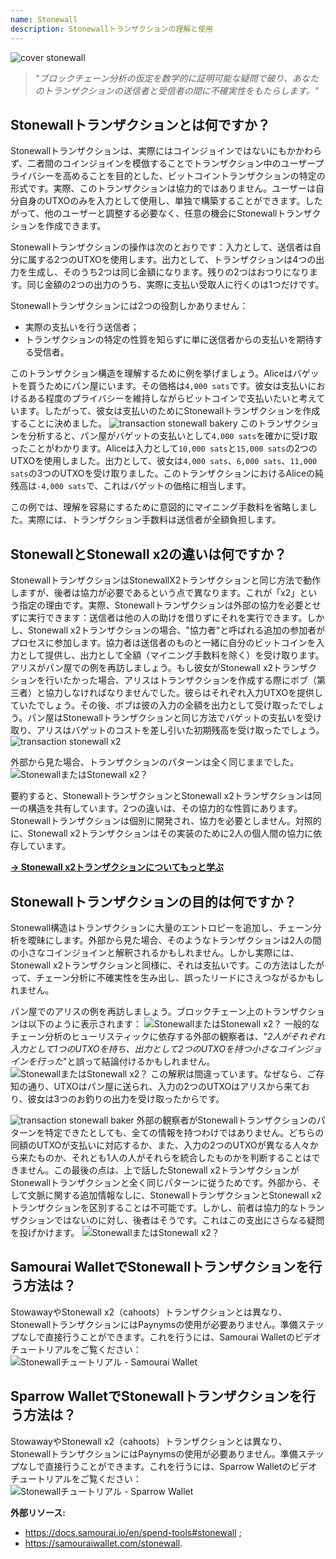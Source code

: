 ```yaml
---
name: Stonewall
description: Stonewallトランザクションの理解と使用
---
```

![cover stonewall](assets/cover.webp)

> *"ブロックチェーン分析の仮定を数学的に証明可能な疑問で破り、あなたのトランザクションの送信者と受信者の間に不確実性をもたらします。"*

## Stonewallトランザクションとは何ですか？
Stonewallトランザクションは、実際にはコインジョインではないにもかかわらず、二者間のコインジョインを模倣することでトランザクション中のユーザープライバシーを高めることを目的とした、ビットコイントランザクションの特定の形式です。実際、このトランザクションは協力的ではありません。ユーザーは自分自身のUTXOのみを入力として使用し、単独で構築することができます。したがって、他のユーザーと調整する必要なく、任意の機会にStonewallトランザクションを作成できます。

Stonewallトランザクションの操作は次のとおりです：入力として、送信者は自分に属する2つのUTXOを使用します。出力として、トランザクションは4つの出力を生成し、そのうち2つは同じ金額になります。残りの2つはおつりになります。同じ金額の2つの出力のうち、実際に支払い受取人に行くのは1つだけです。

Stonewallトランザクションには2つの役割しかありません：
- 実際の支払いを行う送信者；
- トランザクションの特定の性質を知らずに単に送信者からの支払いを期待する受信者。

このトランザクション構造を理解するために例を挙げましょう。Aliceはバゲットを買うためにパン屋にいます。その価格は`4,000 sats`です。彼女は支払いにおけるある程度のプライバシーを維持しながらビットコインで支払いたいと考えています。したがって、彼女は支払いのためにStonewallトランザクションを作成することに決めました。
![transaction stonewall bakery](assets/en/1.webp)
このトランザクションを分析すると、パン屋がバゲットの支払いとして`4,000 sats`を確かに受け取ったことがわかります。Aliceは入力として`10,000 sats`と`15,000 sats`の2つのUTXOを使用しました。出力として、彼女は`4,000 sats`、`6,000 sats`、`11,000 sats`の3つのUTXOを受け取りました。このトランザクションにおけるAliceの純残高は`-4,000 sats`で、これはバゲットの価格に相当します。

この例では、理解を容易にするために意図的にマイニング手数料を省略しました。実際には、トランザクション手数料は送信者が全額負担します。

## StonewallとStonewall x2の違いは何ですか？
StonewallトランザクションはStonewallX2トランザクションと同じ方法で動作しますが、後者は協力が必要であるという点で異なります。これが「x2」という指定の理由です。実際、Stonewallトランザクションは外部の協力を必要とせずに実行できます：送信者は他の人の助けを借りずにそれを実行できます。しかし、Stonewall x2トランザクションの場合、"協力者"と呼ばれる追加の参加者がプロセスに参加します。協力者は送信者のものと一緒に自分のビットコインを入力として提供し、出力として全額（マイニング手数料を除く）を受け取ります。
アリスがパン屋での例を再訪しましょう。もし彼女がStonewall x2トランザクションを行いたかった場合、アリスはトランザクションを作成する際にボブ（第三者）と協力しなければなりませんでした。彼らはそれぞれ入力UTXOを提供していたでしょう。その後、ボブは彼の入力の全額を出力として受け取ったでしょう。パン屋はStonewallトランザクションと同じ方法でバゲットの支払いを受け取り、アリスはバゲットのコストを差し引いた初期残高を受け取ったでしょう。
![transaction stonewall x2](assets/en/2.webp)

外部から見た場合、トランザクションのパターンは全く同じままでした。
![StonewallまたはStonewall x2？](assets/en/3.webp)

要約すると、StonewallトランザクションとStonewall x2トランザクションは同一の構造を共有しています。2つの違いは、その協力的な性質にあります。Stonewallトランザクションは個別に開発され、協力を必要としません。対照的に、Stonewall x2トランザクションはその実装のために2人の個人間の協力に依存しています。

[**-> Stonewall x2トランザクションについてもっと学ぶ**](https://planb.network/tutorials/privacy/on-chain/stonewall-x2-05120280-f6f9-4e14-9fb8-c9e603f73e5b)

## Stonewallトランザクションの目的は何ですか？
Stonewall構造はトランザクションに大量のエントロピーを追加し、チェーン分析を曖昧にします。外部から見た場合、そのようなトランザクションは2人の間の小さなコインジョインと解釈されるかもしれません。しかし実際には、Stonewall x2トランザクションと同様に、それは支払いです。この方法はしたがって、チェーン分析に不確実性を生み出し、誤ったリードにさえつながるかもしれません。

パン屋でのアリスの例を再訪しましょう。ブロックチェーン上のトランザクションは以下のように表示されます：
![StonewallまたはStonewall x2？](assets/en/4.webp)
一般的なチェーン分析のヒューリスティックに依存する外部の観察者は、"*2人がそれぞれ入力として1つのUTXOを持ち、出力として2つのUTXOを持つ小さなコインジョインを行った*"と誤って結論付けるかもしれません。
![StonewallまたはStonewall x2？](assets/en/5.webp)
この解釈は間違っています。なぜなら、ご存知の通り、UTXOはパン屋に送られ、入力の2つのUTXOはアリスから来ており、彼女は3つのお釣りの出力を受け取ったからです。

![transaction stonewall baker](assets/en/1.webp)
外部の観察者がStonewallトランザクションのパターンを特定できたとしても、全ての情報を持つわけではありません。どちらの同額のUTXOが支払いに対応するか、また、入力の2つのUTXOが異なる人々から来たものか、それとも1人の人がそれらを統合したものかを判断することはできません。この最後の点は、上で話したStonewall x2トランザクションがStonewallトランザクションと全く同じパターンに従うためです。外部から、そして文脈に関する追加情報なしに、StonewallトランザクションとStonewall x2トランザクションを区別することは不可能です。しかし、前者は協力的なトランザクションではないのに対し、後者はそうです。これはこの支出にさらなる疑問を投げかけます。
![StonewallまたはStonewall x2？](assets/en/3.webp)
## Samourai WalletでStonewallトランザクションを行う方法は？
StowawayやStonewall x2（cahoots）トランザクションとは異なり、StonewallトランザクションにはPaynymsの使用が必要ありません。準備ステップなしで直接行うことができます。これを行うには、Samourai Walletのビデオチュートリアルをご覧ください： ![Stonewallチュートリアル - Samourai Wallet](https://youtu.be/mlRtZvWGuk0?si=e_lSKJLvybWUna1j)

## Sparrow WalletでStonewallトランザクションを行う方法は？
StowawayやStonewall x2（cahoots）トランザクションとは異なり、StonewallトランザクションにはPaynymsの使用が必要ありません。準備ステップなしで直接行うことができます。これを行うには、Sparrow Walletのビデオチュートリアルをご覧ください：
![Stonewallチュートリアル - Sparrow Wallet](https://youtu.be/su89ljkV_OI?si=1jNaSJGvECUYe6Or)

**外部リソース:**
- https://docs.samourai.io/en/spend-tools#stonewall ;
- https://samouraiwallet.com/stonewall.